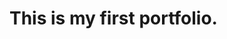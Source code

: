 <!DOCTYPE html>
<html>
  <head>
  </head>
  <body>
    <h1>This is my first portfolio.</h1>
  </body>
</html>
